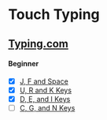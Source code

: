 # Touch Typing
## [Typing.com](https://www.typing.com/)
#### Beginner
- [x] [J, F and Space](https://www.typing.com/student/lessons/359/j-f-and-space)
- [x] [U, R and K Keys](https://www.typing.com/student/lessons/360/u-r-and-k-keys)
- [x] [D, E, and I Keys](https://www.typing.com/student/lessons/361/d-e-and-i-keys)
- [ ] [C, G, and N Keys](https://www.typing.com/student/lessons/363/c-g-and-n-keys)
